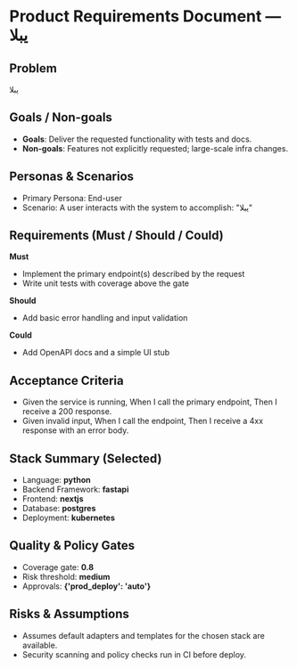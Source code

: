 # Product Requirements Document — یبلا

## Problem
یبلا

## Goals / Non-goals
- **Goals**: Deliver the requested functionality with tests and docs.
- **Non-goals**: Features not explicitly requested; large-scale infra changes.

## Personas & Scenarios
- Primary Persona: End-user
- Scenario: A user interacts with the system to accomplish: "یبلا"

## Requirements (Must / Should / Could)
**Must**
- Implement the primary endpoint(s) described by the request
- Write unit tests with coverage above the gate

**Should**
- Add basic error handling and input validation

**Could**
- Add OpenAPI docs and a simple UI stub

## Acceptance Criteria
- Given the service is running, When I call the primary endpoint, Then I receive a 200 response.
- Given invalid input, When I call the endpoint, Then I receive a 4xx response with an error body.

## Stack Summary (Selected)
- Language: **python**
- Backend Framework: **fastapi**
- Frontend: **nextjs**
- Database: **postgres**
- Deployment: **kubernetes**

## Quality & Policy Gates
- Coverage gate: **0.8**
- Risk threshold: **medium**
- Approvals: **{'prod_deploy': 'auto'}**

## Risks & Assumptions
- Assumes default adapters and templates for the chosen stack are available.
- Security scanning and policy checks run in CI before deploy.
